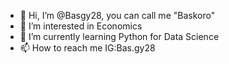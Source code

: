 - 👋 Hi, I’m @Basgy28, you can call me "Baskoro"
- 👀 I’m interested in Economics
- 🌱 I’m currently learning Python for Data Science
- 📫 How to reach me IG:Bas.gy28

<!---
Basgy28/Basgy28 is a ✨ special ✨ repository because its `README.md` (this file) appears on your GitHub profile.
You can click the Preview link to take a look at your changes.
--->
